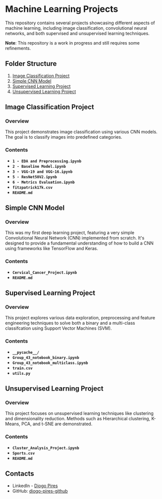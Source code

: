 
# **Machine Learning Projects**

This repository contains several projects showcasing different aspects of machine learning, including image classification, convolutional neural networks, and both supervised and unsupervised learning techniques.

**Note**: This repository is a work in progress and still requires some refinements.

## **Folder Structure**

1. [Image Classification Project](https://github.com/diogo-pires-github/diogo-pires/tree/main/Image%20Classification%20Project)
2. [Simple CNN Model](https://github.com/diogo-pires-github/diogo-pires/tree/main/Simple%20CNN%20Model)
3. [Supervised Learning Project](https://github.com/diogo-pires-github/diogo-pires/tree/main/Supervised%20Learning%20Project)
4. [Unsupervised Learning Project](https://github.com/diogo-pires-github/diogo-pires/tree/main/Unsupervised%20Learning%20Project)

## **Image Classification Project**

### **Overview**
This project demonstrates image classification using various CNN models. The goal is to classify images into predefined categories.

### **Contents**
- **`1 - EDA and Preprocessing.ipynb`**
- **`2 - Baseline Model.ipynb`**
- **`3 - VGG-19 and VGG-16.ipynb`**
- **`5 - ResNet50V2.ipynb`**
- **`6 - Metrics Evaluation.ipynb`**
- **`fitzpatrick17k.csv`**
- **`README.md`**

## **Simple CNN Model**

### **Overview**
This was my first deep learning project, featuring a very simple Convolutional Neural Network (CNN) implemented from scratch. It's designed to provide a fundamental understanding of how to build a CNN using frameworks like TensorFlow and Keras.

### **Contents**
- **`Cervical_Cancer_Project.ipynb`**
- **`README.md`**

## **Supervised Learning Project**

### **Overview**
This project explores various data exploration, preprocessing and feature engineering techniques to solve both a binary and a multi-class classifcation using Support Vector Machines (SVM).

### **Contents**
- **`__pycache__/`**
- **`Group_43_notebook_binary.ipynb`**
- **`Group_43_notebook_multiclass.ipynb`**
- **`train.csv`**
- **`utils.py`**

## **Unsupervised Learning Project**

### **Overview**
This project focuses on unsupervised learning techniques like clustering and dimensionality reduction. Methods such as Hierarchical clustering, K-Means, PCA, and t-SNE are demonstrated.

### **Contents**
- **`Cluster_Analysis_Project.ipynb`**
- **`Sports.csv`**
- **`README.md`**

## **Contacts**
- LinkedIn - [Diogo Pires](https://www.linkedin.com/in/diogo-f-m-pires)
- GitHub: [diogo-pires-github](https://github.com/diogo-pires-github)
